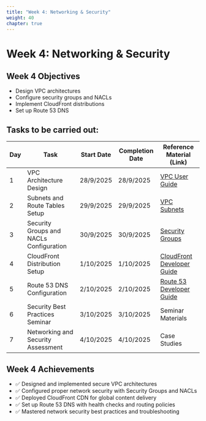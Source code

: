```yaml
---
title: "Week 4: Networking & Security"
weight: 40
chapter: true
---
```


# Week 4: Networking & Security

## Week 4 Objectives
- Design VPC architectures
- Configure security groups and NACLs
- Implement CloudFront distributions
- Set up Route 53 DNS

## Tasks to be carried out:

| Day | Task | Start Date | Completion Date | Reference Material (Link) |
|-----|------|------------|-----------------|---------------------------|
| 1 | VPC Architecture Design | 28/9/2025 | 28/9/2025 | [VPC User Guide](https://docs.aws.amazon.com/vpc/) |
| 2 | Subnets and Route Tables Setup | 29/9/2025 | 29/9/2025 | [VPC Subnets](https://docs.aws.amazon.com/vpc/latest/userguide/configure-subnets.html) |
| 3 | Security Groups and NACLs Configuration | 30/9/2025 | 30/9/2025 | [Security Groups](https://docs.aws.amazon.com/vpc/latest/userguide/security-groups.html) |
| 4 | CloudFront Distribution Setup | 1/10/2025 | 1/10/2025 | [CloudFront Developer Guide](https://docs.aws.amazon.com/cloudfront/) |
| 5 | Route 53 DNS Configuration | 2/10/2025 | 2/10/2025 | [Route 53 Developer Guide](https://docs.aws.amazon.com/route53/) |
| 6 | Security Best Practices Seminar | 3/10/2025 | 3/10/2025 | Seminar Materials |
| 7 | Networking and Security Assessment | 4/10/2025 | 4/10/2025 | Case Studies |

## Week 4 Achievements
- ✅ Designed and implemented secure VPC architectures
- ✅ Configured proper network security with Security Groups and NACLs
- ✅ Deployed CloudFront CDN for global content delivery
- ✅ Set up Route 53 DNS with health checks and routing policies
- ✅ Mastered network security best practices and troubleshooting